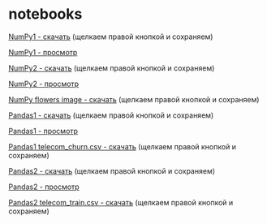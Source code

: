 # notebooks

[NumPy1 - скачать](https://raw.githubusercontent.com/senya/notebooks/master/numpy1.ipynb) (щелкаем правой кнопкой и сохраняем)

[NumPy1 - просмотр](https://github.com/senya/notebooks/blob/master/numpy1.ipynb)

[NumPy2 - скачать](https://raw.githubusercontent.com/senya/notebooks/master/lab5.ipynb) (щелкаем правой кнопкой и сохраняем)

[NumPy2 - просмотр](https://github.com/senya/notebooks/blob/master/lab5.ipynb)

[NumPy flowers image - скачать](https://raw.githubusercontent.com/senya/notebooks/master/flowers.JPG) (щелкаем правой кнопкой и сохраняем)

[Pandas1 - скачать](https://raw.githubusercontent.com/senya/notebooks/master/lpr6.ipynb) (щелкаем правой кнопкой и сохраняем)

[Pandas1 - просмотр](https://github.com/senya/notebooks/blob/master/lpr6.ipynb)

[Pandas1 telecom_churn.csv - скачать](https://raw.githubusercontent.com/senya/notebooks/master/telecom_churn.csv) (щелкаем правой кнопкой и сохраняем)

[Pandas2 - скачать](https://raw.githubusercontent.com/senya/notebooks/master/lpr7.ipynb) (щелкаем правой кнопкой и сохраняем)

[Pandas2 - просмотр](https://github.com/senya/notebooks/blob/master/lpr7.ipynb)

[Pandas2 telecom_train.csv - скачать](https://raw.githubusercontent.com/senya/notebooks/master/train.csv) (щелкаем правой кнопкой и сохраняем)
